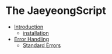 # The JaeyeongScript
- [Introduction](introduction.md)
  - [installation](./installation.md)
- [Error Handling](./error-handling.md)
  - [Standard Errors](./errors.md)